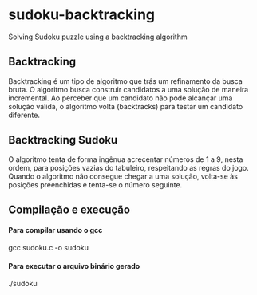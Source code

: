 # sudoku-backtracking
Solving Sudoku puzzle using a backtracking algorithm

## Backtracking

Backtracking é um tipo de algoritmo que trás um refinamento da busca bruta.
O algoritmo busca construir candidatos a uma solução de maneira incremental. Ao perceber que um candidato não pode alcançar uma solução válida, o algoritmo volta (backtracks) para testar um candidato diferente.

## Backtracking Sudoku

O algoritmo tenta de forma ingênua acrecentar números de 1 a 9, nesta ordem, para posições vazias do tabuleiro, respeitando as regras do jogo. Quando o algoritmo não consegue chegar a uma solução, volta-se às posições preenchidas e tenta-se o número seguinte.

## Compilação e execução

#### Para compilar usando o gcc

gcc sudoku.c -o sudoku

#### Para executar o arquivo binário gerado

./sudoku

